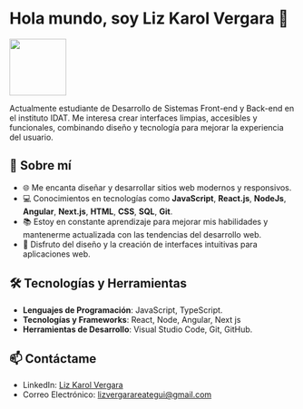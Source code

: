 # Hola mundo, soy Liz Karol Vergara 👋

<img src="https://media.giphy.com/media/LmNwrBhejkK9EFP504/giphy.gif" width="100">

Actualmente estudiante de Desarrollo de Sistemas Front-end y Back-end en el instituto IDAT. Me interesa crear interfaces limpias, accesibles y funcionales, combinando diseño y tecnología para mejorar la experiencia del usuario. 

## 🚀 Sobre mí

- 🌐 Me encanta diseñar y desarrollar sitios web modernos y responsivos.
- 💻 Conocimientos en tecnologías como **JavaScript**, **React.js**, **NodeJs**, **Angular**, **Next.js**, **HTML**, **CSS**, **SQL**, **Git**.
- 📚 Estoy en constante aprendizaje para mejorar mis habilidades y mantenerme actualizada con las tendencias del desarrollo web.
- 🎨 Disfruto del diseño y la creación de interfaces intuitivas para aplicaciones web.

## 🛠️ Tecnologías y Herramientas

- **Lenguajes de Programación**: JavaScript, TypeScript.
- **Tecnologías y Frameworks**: React, Node, Angular, Next js
- **Herramientas de Desarrollo**: Visual Studio Code, Git, GitHub.

## 📫 Contáctame

- LinkedIn: [Liz Karol Vergara](https://www.linkedin.com/in/lizkarolvergara/)
- Correo Electrónico: [lizvergarareategui@gmail.com](mailto:lizvergarareategui@gmail.com)



